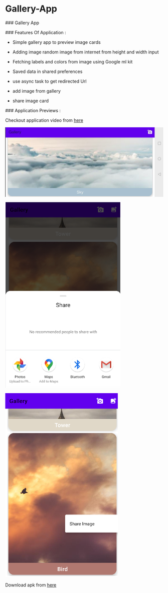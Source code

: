 # Gallery-App

### Gallery App

### Features Of Application :

- Simple gallery app to preview image cards
  
- Adding image random image from internet from height and width input
  
- Fetching labels and colors from image using Google ml kit

- Saved data in shared preferences

- use async task to get redirected Url
  
- add image from gallery

- share image card 

### Application Previews :

 Checkout application video from [here](https://drive.google.com/file/d/1P5wSOTbp9MeyWcrbXR7TRnx77IPo4SOh/view?usp=sharing)
 
 ![gallery.jpeg](https://github.com/priyal-gopawat/Storage/blob/main/Gallery%20App/gallery.jpeg)
 
 ![share.png](https://github.com/priyal-gopawat/Storage/blob/main/Gallery%20App/share.png)
 
 ![share1.png](https://github.com/priyal-gopawat/Storage/blob/main/Gallery%20App/share1.png)

Download apk from [here](https://github.com/priyal-gopawat/Gallery-App/releases/download/1.0/app-debug.apk)
